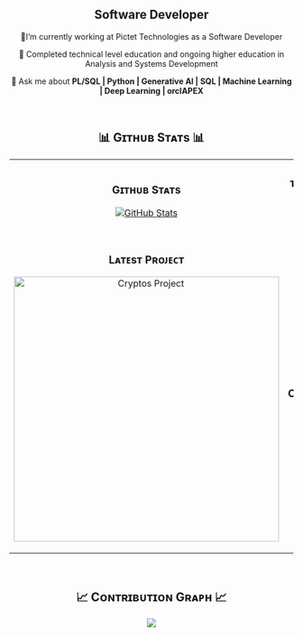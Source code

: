 <div align="center">
  <h2>Software Developer</h2>
  <p>
   🚀I’m currently working at Pictet Technologies as a Software Developer</strong>
  </p>
</div>

<div align="center">
  <p>🌱 Completed technical level education and ongoing higher education in Analysis and Systems Development</p>
  <p>💬 Ask me about <strong>PL/SQL | Python | Generative AI | SQL | Machine Learning | Deep Learning | orclAPEX</strong></p>
</div>
<br>
<!--Github stats Table--> 
<h2 align="center">📊 Gɪᴛʜᴜʙ Sᴛᴀᴛs 📊</h2>

<table width="100%">
  <tr>
    <td width="50%">
      <h3 align="center"><strong>Gɪᴛʜᴜʙ Sᴛᴀᴛs</strong></h3>
      <p align="center">
        <a href="https://github.com/godmnathan">
          <img align="center" src="https://github-readme-stats.vercel.app/api?username=godmnathan&count_private=true&show_icons=true&theme=nightowl" alt="GitHub Stats" />
        </a>
      </p>
    </td>
    <td width="50%">
      <h3 align="center"><strong>ᴛᴏᴘ ʟᴀɴɢᴜᴀɢᴇs</strong></h3>
      <p align="center">
        <a href="https://github.com/godmnathan">
          <img align="center"  width="75%" src="https://github-readme-stats.vercel.app/api/top-langs/?username=godmnathan&theme=nightowl&layout=compact" alt="Streak Stats" />
        </a>
      </p>
    </td>
  </tr>
  <tr>
    <td width="50%">
      <h3 align="center"><strong>Lᴀᴛᴇsᴛ Pʀᴏᴊᴇᴄᴛ</strong></h3>
      <p align="center">
        <a href="https://github.com/godmnathan/file_loader_oracle_database">
          <img align="center" width="470" src="https://github-readme-stats.vercel.app/api/pin/?username=godmnathan&repo=file_loader_oracle_database&theme=nightowl&show_owner=true" alt="Cryptos Project" />
        </a>
      </p>
    </td>
    <td width="50%">
      <h3 align="center"><strong>Tᴏᴘ Cᴏɴᴛʀɪʙᴜᴛɪᴏɴs</strong></h3>
      <p align="center">
        <a href="https://github.com/godmnathan">
          <img align="center" src="https://github-contributor-stats.vercel.app/api?username=godmnathan&limit=3&theme=nightowl&show_owner=true&combine_all_yearly_contributions=true" alt="Top Repo" />
        </a>
      </p>
    </td>
  </tr>
</table>
<br />

<!--Contribution Graph-->
<h2 align="center">📈 Cᴏɴᴛʀɪʙᴜᴛɪᴏɴ Gʀᴀᴘʜ 📈</h2>
<div align="center">
    <img src="https://github-readme-activity-graph.vercel.app/graph?username=godmnathan&bg_color=011627&color=79d3c3&line=c792ea&point=ffeb95&area=true&hide_border=false" border-radius="15">
</div>
